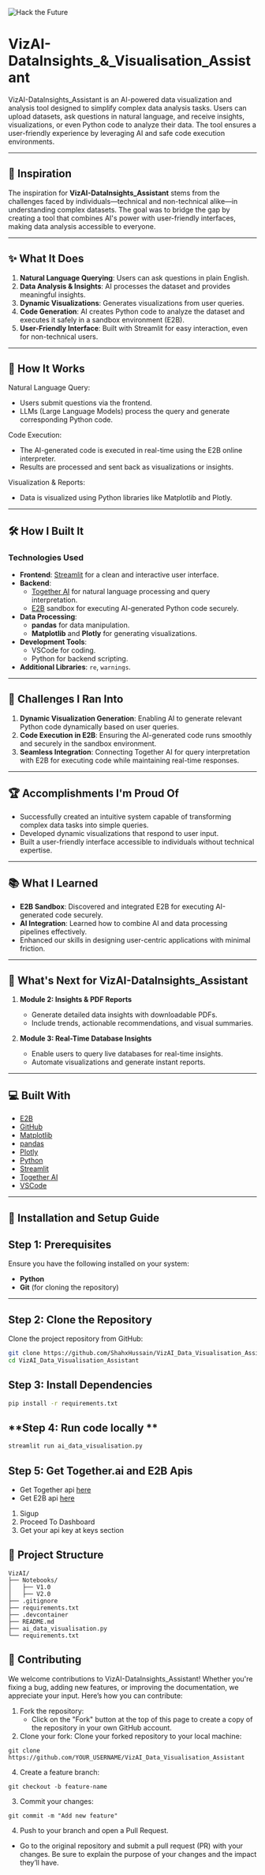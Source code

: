 ![Hack the Future](https://github.com/ShahxHussain/VizAI_Data_Visualisation_Assistant/blob/main/Extras/Hack%20the%20future.png)




# VizAI-DataInsights_&_Visualisation_Assistant

VizAI-DataInsights_Assistant is an AI-powered data visualization and analysis tool designed to simplify complex data analysis tasks. Users can upload datasets, ask questions in natural language, and receive insights, visualizations, or even Python code to analyze their data. The tool ensures a user-friendly experience by leveraging AI and safe code execution environments.

---

## 🌟 Inspiration

The inspiration for **VizAI-DataInsights_Assistant** stems from the challenges faced by individuals—technical and non-technical alike—in understanding complex datasets. The goal was to bridge the gap by creating a tool that combines AI's power with user-friendly interfaces, making data analysis accessible to everyone.

---

## ✨ What It Does

1. **Natural Language Querying**: Users can ask questions in plain English.
2. **Data Analysis & Insights**: AI processes the dataset and provides meaningful insights.
3. **Dynamic Visualizations**: Generates visualizations from user queries.
4. **Code Generation**: AI creates Python code to analyze the dataset and executes it safely in a sandbox environment (E2B).
5. **User-Friendly Interface**: Built with Streamlit for easy interaction, even for non-technical users.

---

## 🧠 How It Works

  Natural Language Query:
  - Users submit questions via the frontend.
  - LLMs (Large Language Models) process the query and generate corresponding Python code.

  Code Execution:
  - The AI-generated code is executed in real-time using the E2B online interpreter.
  - Results are processed and sent back as visualizations or insights.

  Visualization & Reports:
  - Data is visualized using Python libraries like Matplotlib and Plotly.

---

## 🛠️ How I Built It

### **Technologies Used**
- **Frontend**: [Streamlit](https://streamlit.io/) for a clean and interactive user interface.
- **Backend**: 
  - [Together AI](https://together.ai) for natural language processing and query interpretation.
  - [E2B](https://e2b.dev) sandbox for executing AI-generated Python code securely.
- **Data Processing**:
  - **pandas** for data manipulation.
  - **Matplotlib** and **Plotly** for generating visualizations.
- **Development Tools**:
  - VSCode for coding.
  - Python for backend scripting.
- **Additional Libraries**: `re`, `warnings`.

---

## 🚀 Challenges I Ran Into

1. **Dynamic Visualization Generation**: Enabling AI to generate relevant Python code dynamically based on user queries.
2. **Code Execution in E2B**: Ensuring the AI-generated code runs smoothly and securely in the sandbox environment.
3. **Seamless Integration**: Connecting Together AI for query interpretation with E2B for executing code while maintaining real-time responses.

---

## 🏆 Accomplishments I'm Proud Of

- Successfully created an intuitive system capable of transforming complex data tasks into simple queries.
- Developed dynamic visualizations that respond to user input.
- Built a user-friendly interface accessible to individuals without technical expertise.

---

## 📚 What I Learned

- **E2B Sandbox**: Discovered and integrated E2B for executing AI-generated code securely.
- **AI Integration**: Learned how to combine AI and data processing pipelines effectively.
- Enhanced our skills in designing user-centric applications with minimal friction.

---

## 🔮 What's Next for VizAI-DataInsights_Assistant

1. **Module 2: Insights & PDF Reports**  
   - Generate detailed data insights with downloadable PDFs.
   - Include trends, actionable recommendations, and visual summaries.

2. **Module 3: Real-Time Database Insights**  
   - Enable users to query live databases for real-time insights.
   - Automate visualizations and generate instant reports.

---

## 💻 Built With

- [E2B](https://e2b.dev)
- [GitHub](https://github.com)
- [Matplotlib](https://matplotlib.org/)
- [pandas](https://pandas.pydata.org/)
- [Plotly](https://plotly.com/)
- [Python](https://www.python.org/)
- [Streamlit](https://streamlit.io/)
- [Together AI](https://together.ai)
- [VSCode](https://code.visualstudio.com/)

---

## 📝 Installation and Setup Guide  
## **Step 1: Prerequisites**  

Ensure you have the following installed on your system:  

- **Python**  
- **Git** (for cloning the repository)  
---

## **Step 2: Clone the Repository**  

Clone the project repository from GitHub:  
```bash
git clone https://github.com/ShahxHussain/VizAI_Data_Visualisation_Assistant
cd VizAI_Data_Visualisation_Assistant
```

## **Step 3: Install Dependencies**

```bash
pip install -r requirements.txt
```

## **Step 4: Run code locally **

```bash
streamlit run ai_data_visualisation.py
```

## **Step 5: Get Together.ai and E2B Apis**

- Get Together api [here](https://api.together.ai/)
- Get E2B api [here](https://e2b.dev/)
1. Sigup
2. Proceed To Dashboard
3. Get your api key at keys section

## 📂 Project Structure

```
VizAI/
├── Notebooks/
│   ├── V1.0
│   ├── V2.0
├── .gitignore
├── requirements.txt
├── .devcontainer
├── README.md
├── ai_data_visualisation.py
└── requirements.txt
```

## 🤝 Contributing

We welcome contributions to VizAI-DataInsights_Assistant! Whether you're fixing a bug, adding new features, or improving the documentation, we appreciate your input. Here’s how you can contribute:
1. Fork the repository:
   - Click on the "Fork" button at the top of this page to create a copy of the repository in your own GitHub account.
2. Clone your fork: Clone your forked repository to your local machine:
```
git clone https://github.com/YOUR_USERNAME/VizAI_Data_Visualisation_Assistant
```
4. Create a feature branch:
```
git checkout -b feature-name
```
3. Commit your changes:
```
git commit -m "Add new feature"
```
4. Push to your branch and open a Pull Request.
  - Go to the original repository and submit a pull request (PR) with your changes. Be sure to explain the purpose of your changes and the impact they’ll have.
